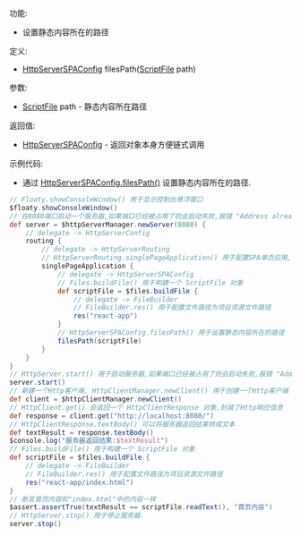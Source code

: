 功能:

+ 设置静态内容所在的路径

定义:

+ [HttpServerSPAConfig](/API/Network/HttpServer/HttpServerSPAConfig/README.md)
  filesPath([ScriptFile](/API/File/ScriptFile/README.md) path)

参数:

+ [ScriptFile](/API/File/ScriptFile/README.md) path - 静态内容所在路径

返回值:

+ [HttpServerSPAConfig](/API/Network/HttpServer/HttpServerSPAConfig/README.md) - 返回对象本身方便链式调用

示例代码:

+ 通过
  [HttpServerSPAConfig.filesPath()](/API/Network/HttpServer/HttpServerSPAConfig/README.md?id=filesPath)
  设置静态内容所在的路径.

```groovy
// Floaty.showConsoleWindow() 用于显示控制台悬浮窗口
$floaty.showConsoleWindow()
// 在8080端口启动一个服务器,如果端口已经被占用了则会启动失败,报错 "Address already in use"
def server = $httpServerManager.newServer(8080) {
    // delegate -> HttpServerConfig
    routing {
        // delegate -> HttpServerRouting
        // HttpServerRouting.singlePageApplication() 用于配置SPA单页应用,支持vue,angular,react,ember等框架
        singlePageApplication {
            // delegate -> HttpServerSPAConfig
            // Files.buildFile() 用于构建一个 ScriptFile 对象
            def scriptFile = $files.buildFile {
                // delegate -> FileBuilder
                // FileBuilder.res() 用于配置文件路径为项目资源文件路径
                res("react-app")
            }
            // HttpServerSPAConfig.filesPath() 用于设置静态内容所在的路径
            filesPath(scriptFile)
        }
    }
}
// HttpServer.start() 用于启动服务器,如果端口已经被占用了则会启动失败,报错 "Address already in use"
server.start()
// 新建一个Http客户端, HttpClientManager.newClient() 用于创建一个Http客户端
def client = $httpClientManager.newClient()
// HttpClient.get() 会返回一个 HttpClientResponse 对象,封装了Http响应信息
def response = client.get("http://localhost:8080/")
// HttpClientResponse.textBody() 可以将服务器返回结果转成文本
def textResult = response.textBody()
$console.log("服务器返回结果:$textResult")
// Files.buildFile() 用于构建一个 ScriptFile 对象
def scriptFile = $files.buildFile {
    // delegate -> FileBuilder
    // FileBuilder.res() 用于配置文件路径为项目资源文件路径
    res("react-app/index.html")
}
// 断言首页内容和"index.html"中的内容一样
$assert.assertTrue(textResult == scriptFile.readText(), "首页内容")
// HttpServer.stop() 用于停止服务器.
server.stop()
```